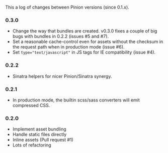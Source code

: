 This a log of changes between Pinion versions (since 0.1.x).

### 0.3.0
* Change the way that bundles are created. v0.3.0 fixes a couple of big bugs with bundles in 0.2.2 (issues #5
  and #7).
* Set a reasonable cache-control even for assets without the checksum in the request path when in production
  mode (issue #6).
* Set `type="text/javascript"` in JS tags for IE compatibility (issue #4).

### 0.2.2
* Sinatra helpers for nicer Pinion/Sinatra synergy.

### 0.2.1
* In production mode, the builtin scss/sass converters will emit compressed CSS.

### 0.2.0
* Implement asset bundling
* Handle static files directly
* Inline assets (Pull request #1)
* Lots of refactoring
